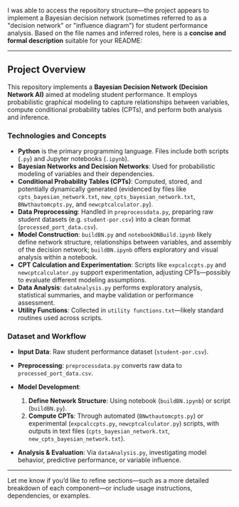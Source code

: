 I was able to access the repository structure—the project appears to implement a Bayesian decision network (sometimes referred to as a "decision network" or "influence diagram") for student performance analysis. Based on the file names and inferred roles, here is a **concise and formal description** suitable for your README:

---

## Project Overview

This repository implements a **Bayesian Decision Network (Decision Network AI)** aimed at modeling student performance. It employs probabilistic graphical modeling to capture relationships between variables, compute conditional probability tables (CPTs), and perform both analysis and inference.

### Technologies and Concepts

* **Python** is the primary programming language. Files include both scripts (`.py`) and Jupyter notebooks (`.ipynb`).
* **Bayesian Networks and Decision Networks**: Used for probabilistic modeling of variables and their dependencies.
* **Conditional Probability Tables (CPTs)**: Computed, stored, and potentially dynamically generated (evidenced by files like `cpts_bayesian_network.txt`, `new_cpts_bayesian_network.txt`, `BNwthautomcpts.py`, and `newcptcalculator.py`).
* **Data Preprocessing**: Handled in `preprocessdata.py`, preparing raw student datasets (e.g. `student-por.csv`) into a clean format (`processed_port_data.csv`).
* **Model Construction**: `buildBN.py` and `notebookDNBuild.ipynb` likely define network structure, relationships between variables, and assembly of the decision network; `buildBN.ipynb` offers exploratory and visual analysis within a notebook.
* **CPT Calculation and Experimentation**: Scripts like `expcalccpts.py` and `newcptcalculator.py` support experimentation, adjusting CPTs—possibly to evaluate different modeling assumptions.
* **Data Analysis**: `dataAnalysis.py` performs exploratory analysis, statistical summaries, and maybe validation or performance assessment.
* **Utility Functions**: Collected in `utility functions.txt`—likely standard routines used across scripts.

### Dataset and Workflow

* **Input Data**: Raw student performance dataset (`student-por.csv`).
* **Preprocessing**: `preprocessdata.py` converts raw data to `processed_port_data.csv`.
* **Model Development**:

  1. **Define Network Structure**: Using notebook (`buildBN.ipynb`) or script (`buildBN.py`).
  2. **Compute CPTs**: Through automated (`BNwthautomcpts.py`) or experimental (`expcalccpts.py`, `newcptcalculator.py`) scripts, with outputs in text files (`cpts_bayesian_network.txt`, `new_cpts_bayesian_network.txt`).
* **Analysis & Evaluation**: Via `dataAnalysis.py`, investigating model behavior, predictive performance, or variable influence.

---

Let me know if you’d like to refine sections—such as a more detailed breakdown of each component—or include usage instructions, dependencies, or examples.
